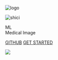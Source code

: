 <!-- _coverpage.md -->
<!-- 封面 -->

![logo](./assets/logo.svg)

![shici](https://v1.jinrishici.com/all.svg)

ML  
Medical Image

[GITHUB](https://github.com/WuGuangHeng)
[GET STARTED](README.md)

<!-- 背景图片 -->
![](_media/bg.png)
<!-- background color -->
<!-- ![color](#f0f0f0)     -->